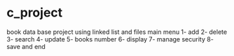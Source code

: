 # c_project
book data base project using linked list and files
main menu
1- add 
2- delete
3- search
4- update
5- books number
6- display
7- manage security
8- save and end